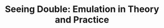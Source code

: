 ---
ee_id: '4245'
site: '1'
type: '5'
title: 'Seeing Double: Emulation in Theory and Practice'
url: seeing-double-emulation-in-theory-and-practice
year: '2004'
venue: Solomon R. Guggenheim Museum, New York, NY
pitch: 'Kinda a cray ahead of its time group show about digital preservation / emulation.
  An honor 2 show w so many tru heads: Nam June Paik, Jodi.org, John Simon, etc, etc.'
ps:
imgs: guggenheim-new-york-2004-install-database-jones.jpg
things: "[9] [ishotandywarhol] 2002-002 I Shot Andy Warhol"
layout: shows
---